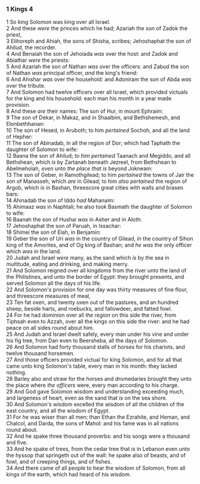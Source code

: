 ### 1 Kings 4

1 So king Solomon was king over all Israel.  
2 And these *were* the princes which he had; Azariah the son of Zadok the priest,  
3 Elihoreph and Ahiah, the sons of Shisha, scribes; Jehoshaphat the son of Ahilud, the recorder.  
4 And Benaiah the son of Jehoiada *was* over the host: and Zadok and Abiathar *were* the priests:  
5 And Azariah the son of Nathan *was* over the officers: and Zabud the son of Nathan *was* principal officer, *and* the king's friend:  
6 And Ahishar *was* over the household: and Adoniram the son of Abda *was* over the tribute.  
7 And Solomon had twelve officers over all Israel, which provided victuals for the king and his household: each man his month in a year made provision.  
8 And these *are* their names: The son of Hur, in mount Ephraim:  
9 The son of Dekar, in Makaz, and in Shaalbim, and Bethshemesh, and Elonbethhanan:  
10 The son of Hesed, in Aruboth; to him *pertained* Sochoh, and all the land of Hepher:  
11 The son of Abinadab, in all the region of Dor; which had Taphath the daughter of Solomon to wife:  
12 Baana the son of Ahilud; *to him pertained* Taanach and Megiddo, and all Bethshean, which *is* by Zartanah beneath Jezreel, from Bethshean to Abelmeholah, *even* unto *the place that is* beyond Jokneam:  
13 The son of Geber, in Ramothgilead; to him *pertained* the towns of Jair the son of Manasseh, which *are* in Gilead; to him *also pertained* the region of Argob, which *is* in Bashan, threescore great cities with walls and brasen bars:  
14 Ahinadab the son of Iddo *had* Mahanaim:  
15 Ahimaaz *was* in Naphtali; he also took Basmath the daughter of Solomon to wife:  
16 Baanah the son of Hushai *was* in Asher and in Aloth:  
17 Jehoshaphat the son of Paruah, in Issachar:  
18 Shimei the son of Elah, in Benjamin:  
19 Geber the son of Uri *was* in the country of Gilead, *in* the country of Sihon king of the Amorites, and of Og king of Bashan; and *he was* the only officer which *was* in the land.  
20 Judah and Israel *were* many, as the sand which *is* by the sea in multitude, eating and drinking, and making merry.  
21 And Solomon reigned over all kingdoms from the river unto the land of the Philistines, and unto the border of Egypt: they brought presents, and served Solomon all the days of his life.  
22 And Solomon's provision for one day was thirty measures of fine flour, and threescore measures of meal,  
23 Ten fat oxen, and twenty oxen out of the pastures, and an hundred sheep, beside harts, and roebucks, and fallowdeer, and fatted fowl.  
24 For he had dominion over all *the region* on this side the river, from Tiphsah even to Azzah, over all the kings on this side the river: and he had peace on all sides round about him.  
25 And Judah and Israel dwelt safely, every man under his vine and under his fig tree, from Dan even to Beersheba, all the days of Solomon.  
26 And Solomon had forty thousand stalls of horses for his chariots, and twelve thousand horsemen.  
27 And those officers provided victual for king Solomon, and for all that came unto king Solomon's table, every man in his month: they lacked nothing.  
28 Barley also and straw for the horses and dromedaries brought they unto the place where *the officers* were, every man according to his charge.  
29 And God gave Solomon wisdom and understanding exceeding much, and largeness of heart, even as the sand that *is* on the sea shore.  
30 And Solomon's wisdom excelled the wisdom of all the children of the east country, and all the wisdom of Egypt.  
31 For he was wiser than all men; than Ethan the Ezrahite, and Heman, and Chalcol, and Darda, the sons of Mahol: and his fame was in all nations round about.  
32 And he spake three thousand proverbs: and his songs were a thousand and five.  
33 And he spake of trees, from the cedar tree that *is* in Lebanon even unto the hyssop that springeth out of the wall: he spake also of beasts, and of fowl, and of creeping things, and of fishes.  
34 And there came of all people to hear the wisdom of Solomon, from all kings of the earth, which had heard of his wisdom.  
